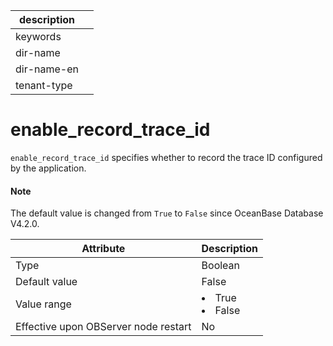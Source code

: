 |description||
|---|---|
|keywords||
|dir-name||
|dir-name-en||
|tenant-type||

# enable_record_trace_id

`enable_record_trace_id` specifies whether to record the trace ID configured by the application.

<main id="notice" type='explain'>
  <h4>Note</h4>
  <p>The default value is changed from <code>True</code> to <code>False</code> since OceanBase Database V4.2.0. </p>
</main>

| **Attribute** | **Description** |
|------------------|--------------------------------------------------------------------------------------------------------|
| Type | Boolean |
| Default value | False |
| Value range | <li> True   <li> False |
| Effective upon OBServer node restart | No |



